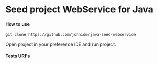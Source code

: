 # Seed project WebService for Java

#### How to use

```
git clone https://github.com/johnidm/java-seed-webservice
```

Open project in your preference IDE and run project.


#### Tests URI's


